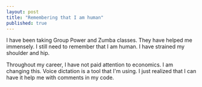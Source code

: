 ```yaml
---
layout: post
title: "Remembering that I am human"
published: true
---
```


I have been taking Group Power and Zumba classes. They have helped me immensely. I still need to remember that I am human. I have strained my shoulder and hip.

Throughout my career, I have not paid attention to economics. I am changing this. Voice dictation is a tool that I'm using. I just realized that I can have it help me with comments in my code.
